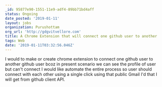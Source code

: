 ```yaml
---
_id: 95877e90-1551-11e9-adf4-89bb71bd4aff
status: Ongoing
date_posted: '2019-01-11'
layout: jobs
organization: Purushottam
org_url: 'http://gdgvitvellore.com'
title: A Chrome Extension that will connect one github user to another
tags: Web
date: '2019-01-11T03:32:56.046Z'
---
```

I would to make or create  chrome extension to connect one github user to another github user bcoz in present scenario we can see the profile of user but can't connect I would like automate the entire process so user should connect with each other using a single click using that public Gmail I'd that I will get from github client API.
